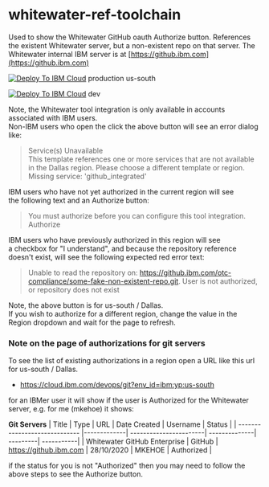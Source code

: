 # whitewater-ref-toolchain

Used to show the Whitewater GitHub oauth Authorize button. References the existent Whitewater server, but a non-existent repo on that server.
The Whitewater internal IBM server is at [https://github.ibm.com](https://github.ibm.com)


[![Deploy To IBM Cloud](https://cloud.ibm.com/devops/graphics/create_toolchain_button.png)](https://cloud.ibm.com/devops/setup/deploy?repository=https%3A//github.com/maire-kehoe/whitewater-ref-toolchain&env_id=ibm:yp:us-south) production us-south

[![Deploy To IBM Cloud](https://cloud.ibm.com/devops/graphics/create_toolchain_button.png)](https://dev.console.test.cloud.ibm.com/devops/setup/deploy?repository=https%3A//github.com/maire-kehoe/whitewater-ref-toolchain&env_id=ibm:yp:us-south) dev


Note, the Whitewater tool integration is only available in accounts associated with IBM users.  
Non-IBM users who open the click the above button will see an error dialog like:
> Service(s) Unavailable  
> This template references one or more services that are not available in the Dallas region. Please choose a different template or region.  
> Missing service: 'github_integrated'

IBM users who have not yet authorized in the current region will see  
the following text and an Authorize button:
> You must authorize before you can configure this tool integration.  
> Authorize

IBM users who have previously authorized in this region will see  
a checkbox for "I understand",
and because the repository reference doesn't exist, will see the following expected red error text:
> Unable to read the repository on: https://github.ibm.com/otc-compliance/some-fake-non-existent-repo.git. User is not authorized, or repository does not exist

Note, the above button is for us-south / Dallas.  
If you wish to authorize for a different region, change the value in the Region dropdown and wait for the page to refresh.


### Note on the page of authorizations for git servers

To see the list of existing authorizations in a region open a URL like this url for us-south / Dallas.
- https://cloud.ibm.com/devops/git?env_id=ibm:yp:us-south

for an IBMer user it will show if the user is Authorized for the Whitewater server,
e.g. for me (mkehoe) it shows:

**Git Servers**
| Title                         | Type        | URL                    | Date Created  | Username | Status     |
| ----------------------------- |-------------| -----------------------| --------------| ---------| -----------|
| Whitewater GitHub Enterprise  | GitHub      | https://github.ibm.com | 28/10/2020    | MKEHOE   | Authorized |

if the status for you is not "Authorized" then you may need to follow the above steps to see the Authorize button.
